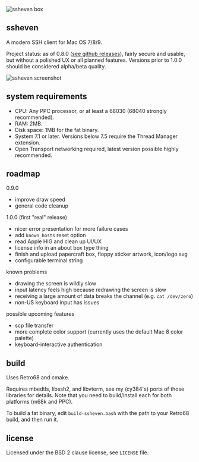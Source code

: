 ![ssheven box](http://www.cy384.com/media/img/ssheven_box_front_small.png)

ssheven
-------
A modern SSH client for Mac OS 7/8/9.

Project status: as of 0.8.0 ([see github releases](https://github.com/cy384/ssheven/releases)), fairly secure and usable, but without a polished UX or all planned features.  Versions prior to 1.0.0 should be considered alpha/beta quality.

![ssheven screenshot](http://www.cy384.com/media/img/ssheven-0.6.1-screenshot.png)

system requirements
-------------------
* CPU: Any PPC processor, or at least a 68030 (68040 strongly recommended).
* RAM: 2MB.
* Disk space: 1MB for the fat binary.
* System 7.1 or later. Versions below 7.5 require the Thread Manager extension.
* Open Transport networking required, latest version possible highly recommended.

roadmap
-------
0.9.0
* improve draw speed
* general code cleanup

1.0.0 (first "real" release)
* nicer error presentation for more failure cases
* add `known_hosts` reset option
* read Apple HIG and clean up UI/UX
* license info in an about box type thing
* finish and upload papercraft box, floppy sticker artwork, icon/logo svg
* configurable terminal string

known problems
* drawing the screen is wildly slow
* input latency feels high because redrawing the screen is slow
* receiving a large amount of data breaks the channel (e.g. `cat /dev/zero`)
* non-US keyboard input has issues

possible upcoming features
* scp file transfer
* more complete color support (currently uses the default Mac 8 color palette)
* keyboard-interactive authentication

build
-----
Uses Retro68 and cmake.

Requires mbedtls, libssh2, and libvterm, see my (cy384's) ports of those libraries for details.  Note that you need to build/install each for both platforms (m68k and PPC).

To build a fat binary, edit `build-ssheven.bash` with the path to your Retro68 build, and then run it.

license
-------
Licensed under the BSD 2 clause license, see `LICENSE` file.

